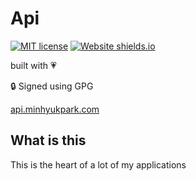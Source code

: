 # Api
[![MIT license](https://img.shields.io/badge/License-MIT-blue.svg)](https://lbesson.mit-license.org/)
[![Website shields.io](https://img.shields.io/website-up-down-green-red/http/shields.io.svg)](http://api.MinhyukPark.com)

built with :heartpulse:

:lock: Signed using GPG

[api.minhyukpark.com](https://api.minhyukpark.com "Api!")

## What is this
This is the heart of a lot of my applications
